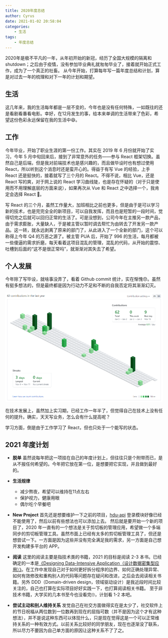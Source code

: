 ```yaml
---
title: 2020年度总结
author: Cyrus
date: 2021-01-02 20:58:04
categories:
    - 生活
tags:
    - 年度总结
---
```


2020年是极不平凡的一年，从年初开始的新冠，经历了全国大规模的隔离和shutdown；之后由于疫情，没有参加毕业典礼就匆匆毕业了，接着就开始正式工作，成为了一个真正的社畜。
从今年开始，打算每年写一篇年度总结和计划，算是对过去一年的梳理和对下一年的计划和期望。

## 生活

这几年来，我的生活每年都是一层不变的，今年也是没有任何特殊，一如既往的还是看剧看番看电影。幸好，在12月发生的事，给本来单调的生活带来了色彩，希望这份色彩永远保留在我的生活中😄。

## 工作

今年毕业，开始了职业生涯的第一份工作。其实在 2019 年 6 月份就开始了实习，今年 5 月中旬回来后，接到了非常意外的任务——参与 React 框架切换。虽然自己是后端，但是我对前端技术也是感兴趣的，而且做毕设时也有想过使用 React，所以听到这个消息时还是蛮开心的。得益于有写 Vue 的经验，上手 React 还是挺快的，接着就写了三个月的 React。不得不说，相比 Vue，还是 React 写的爽，对于网上说的 React 学习曲线陡，也是存在怀疑的（对于只是使用而不用理解底层的方面来说），如果再次从 Vue 和 React 之中选择一个，我肯定会选择 React 😬。

写 React 的三个月，虽然工作量大，加班相比之前也更多，但是由于是可以学习新的技术，也是完完全全的新项目，可以自我发挥，而且也是短暂的一段时间，觉得切完之后就可以回归正常的生活了。可是没想到，公司今年在主推另一款产品，由于需求膨胀，大量缺人，于是被主管以暂时调去帮忙为由转去了开发另一款产品。这一转，就永远剥离了原来的部门了，从此进入了一个全新的部门，这个可以称得上今年 Q4 的万恶之源了。被主管 PUA 后，开始了 996 的生活，每月都被一些傻逼的需求折磨，每天看着这项目混乱的管理，混乱的代码，从开始的震惊、吐槽到后面的“这不是很正常吗”，就渐渐对其失去了希望。

## 个人发展

今年除了写毕设，就啥事没弄了，看着 Github commit 统计，实在惭愧😞。虽然有挺多想法的，但是最终都是因为行动力不足和不断的自我否定将其渐渐幻灭。

![2020 Github Commit Statistics](/images/2021/2020-GitHub-Statistics.png)

在技术发展上，虽然加上实习期，已经工作一年半了，但觉得自己在技术上没有任何的提升。确实，天天写业务，怎么会有什么提高呢？

学习方面，倒是由于工作学习了 React，但也只处于一个能写的状态。

## 2021 年度计划

- **脱单**
虽然说每年把这一项挂在自己的年度计划上，但往往只是个附带而已，是从不报任何希望的。今年把它放在第一位，是想要把它实现，并且做到最好的。

- **生活规律**
  - 减少熬夜，希望可以维持在11点左右
  - 保护视力，健康用眼
  - 偶尔吃个早餐吧

- **New Project**
首先还是想要维护一下之前的项目，[hdu-api](https://github.com/Cyrus97/hdu-api) 登录模块好像已经不能使用了，然后以前有些想法也可以添加上去。
然后就是要开始一个新的项目了，2020 年一直有的一个想法是关于剪切板的管理应用，希望做一个多端同步的剪切板管理工具。虽然市面上已经有太多的剪切板管理工具了，但还是想尝试一下。一方面是因为这些并没有完全满足我的需求，另一方面是自己想开发构建多平台的 APP。

- **阅读**
这里的阅读主要是指技术类的书籍，2021 的目标是阅读 2-3 本书。已经确定的一本是[《Designing Data-Intensive Application（设计数据密集型应用）》](https://vonng.gitbooks.io/ddia-cn/content/)。在工作中发现自己对于如何更好拆分程序的边界、如何正确处理异常、如何有效修改和重构别人的代码等问题存在疑问和改进，之后会去阅读相关书籍。另外 DDD（Domain-driven design，领域驱动设计）是我近段时间比较关注的，自己也打算在实际项目好好实践一下，也打算阅读相关书籍。
至于非技术书籍，大学买的几本书至今也没看完🙄，计划看 1-2 本吧。

- **尝试主动和别人维持关系**
发觉自己在社交方面做得实在是太少了，社交软件上的节日祝福从两位数到一位数再到现在的屈指可数（并不是因为这个才有这种想法），并不是说这种东西可以体现什么，只是现在觉得这是一个可以正常维持关系的一种有效方式。以前关系比较好的同学朋友，现在也逐渐没了联系，所以尽力不要因为自己单方面的原因让这种关系不了了之。
